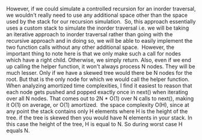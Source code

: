 However, if we could simulate a controlled recursion for an inorder traversal, we wouldn't really need to use any additional space other than the space used by the stack for our recursion simulation.
​
So, this approach essentially uses a custom stack to simulate the inorder traversal i.e. we will be taking an iterative approach to inorder traversal rather than going with the recursive approach and in doing so, we will be able to easily implement the two function calls without any other additional space.
​
However, the important thing to note here is that we only make such a call for nodes which have a right child. Otherwise, we simply return. Also, even if we end up calling the helper function, it won't always process N nodes. They will be much lesser. Only if we have a skewed tree would there be N nodes for the root. But that is the only node for which we would call the helper function.
​
When analyzing amortized time complexities, I find it easiest to reason that each node gets pushed and popped exactly once in next() when iterating over all N nodes.
That comes out to 2N * O(1) over N calls to next(), making it O(1) on average, or O(1) amortized.
​
the space complexity O(H), since at any point the stack contains only H elements where H is the height of the tree.  if the tree is skewed then you would have N elements in your stack. In this case the height of the tree, H is equal to N.
So during worst case H equals N.